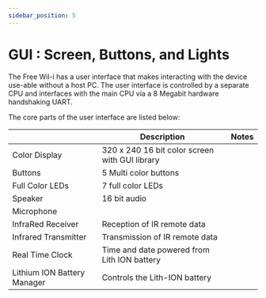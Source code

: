 ```yaml
---
sidebar_position: 5
---
```


# GUI : Screen, Buttons, and Lights

The Free Wil-i has a user interface that makes interacting with the device use-able without a host PC. The user interface is controlled by a separate CPU and interfaces with the main CPU via a 8 Megabit hardware handshaking UART.

The core parts of the user interface are listed below:

|                             	| **Description**                                	| **Notes** 	|
|-----------------------------	|------------------------------------------------	|-----------	|
| Color Display               	| 320 x 240 16 bit color screen with GUI library 	|           	|
| Buttons                     	| 5 Multi color buttons                          	|           	|
| Full Color LEDs             	| 7 full color LEDs                              	|           	|
| Speaker                     	| 16 bit audio                                   	|           	|
| Microphone                  	|                                                	|           	|
| InfraRed Receiver           	| Reception of IR remote data                    	|           	|
| Infrared Transmitter        	| Transmission of IR remote data                 	|           	|
| Real Time Clock             	| Time and date powered from Lith ION battery    	|           	|
| Lithium ION Battery Manager 	| Controls the Lith-ION battery                  	|           	|